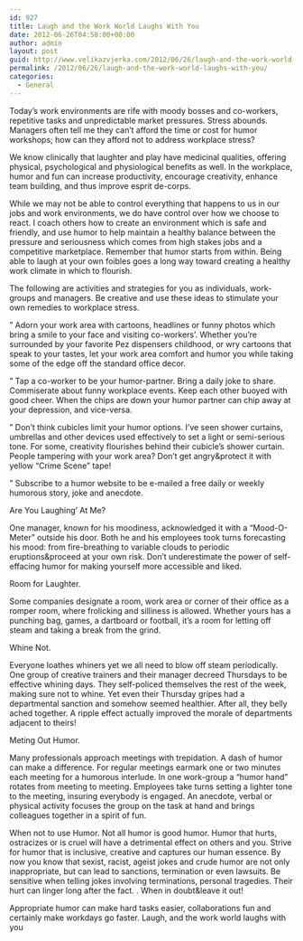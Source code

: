 ```yaml
---
id: 927
title: Laugh and the Work World Laughs With You
date: 2012-06-26T04:58:00+00:00
author: admin
layout: post
guid: http://www.velikazvjerka.com/2012/06/26/laugh-and-the-work-world-laughs-with-you/
permalink: /2012/06/26/laugh-and-the-work-world-laughs-with-you/
categories:
  - General
---
```

Today&#8217;s work environments are rife with moody bosses and co-workers, repetitive tasks and unpredictable market pressures. Stress abounds. Managers often tell me they can&#8217;t afford the time or cost for humor workshops; how can they afford not to address workplace stress?

We know clinically that laughter and play have medicinal qualities, offering physical, psychological and physiological benefits as well. In the workplace, humor and fun can increase productivity, encourage creativity, enhance team building, and thus improve esprit de-corps.

While we may not be able to control everything that happens to us in our jobs and work environments, we do have control over how we choose to react. I coach others how to create an environment which is safe and friendly, and use humor to help maintain a healthy balance between the pressure and seriousness which comes from high stakes jobs and a competitive marketplace. Remember that humor starts from within. Being able to laugh at your own foibles goes a long way toward creating a healthy work climate in which to flourish.

The following are activities and strategies for you as individuals, work-groups and managers. Be creative and use these ideas to stimulate your own remedies to workplace stress.

&#8221; Adorn your work area with cartoons, headlines or funny photos which bring a smile to your face and visiting co-workers&#8217;. Whether you&#8217;re surrounded by your favorite Pez dispensers childhood, or wry cartoons that speak to your tastes, let your work area comfort and humor you while taking some of the edge off the standard office decor.

&#8221; Tap a co-worker to be your humor-partner. Bring a daily joke to share. Commiserate about funny workplace events. Keep each other buoyed with good cheer. When the chips are down your humor partner can chip away at your depression, and vice-versa.

&#8221; Don&#8217;t think cubicles limit your humor options. I&#8217;ve seen shower curtains, umbrellas and other devices used effectively to set a light or semi-serious tone. For some, creativity flourishes behind their cubicle&#8217;s shower curtain. People tampering with your work area? Don&#8217;t get angry&protect it with yellow &#8220;Crime Scene&#8221; tape!

&#8221; Subscribe to a humor website to be e-mailed a free daily or weekly humorous story, joke and anecdote.

Are You Laughing&#8217; At Me?
  
One manager, known for his moodiness, acknowledged it with a &#8220;Mood-O-Meter&#8221; outside his door. Both he and his employees took turns forecasting his mood: from fire-breathing to variable clouds to periodic eruptions&proceed at your own risk. Don&#8217;t underestimate the power of self-effacing humor for making yourself more accessible and liked.

Room for Laughter.
  
Some companies designate a room, work area or corner of their office as a romper room, where frolicking and silliness is allowed. Whether yours has a punching bag, games, a dartboard or football, it&#8217;s a room for letting off steam and taking a break from the grind.

Whine Not.
  
Everyone loathes whiners yet we all need to blow off steam periodically. One group of creative trainers and their manager decreed Thursdays to be effective whining days. They self-policed themselves the rest of the week, making sure not to whine. Yet even their Thursday gripes had a departmental sanction and somehow seemed healthier. After all, they belly ached together. A ripple effect actually improved the morale of departments adjacent to theirs!

Meting Out Humor.
  
Many professionals approach meetings with trepidation. A dash of humor can make a difference. For regular meetings earmark one or two minutes each meeting for a humorous interlude. In one work-group a &#8220;humor hand&#8221; rotates from meeting to meeting. Employees take turns setting a lighter tone to the meeting, insuring everybody is engaged. An anecdote, verbal or physical activity focuses the group on the task at hand and brings colleagues together in a spirit of fun.

When not to use Humor. Not all humor is good humor. Humor that hurts, ostracizes or is cruel will have a detrimental effect on others and you. Strive for humor that is inclusive, creative and captures our human essence. By now you know that sexist, racist, ageist jokes and crude humor are not only inappropriate, but can lead to sanctions, termination or even lawsuits. Be sensitive when telling jokes involving terminations, personal tragedies. Their hurt can linger long after the fact. . When in doubt&leave it out!

Appropriate humor can make hard tasks easier, collaborations fun and certainly make workdays go faster. Laugh, and the work world laughs with you